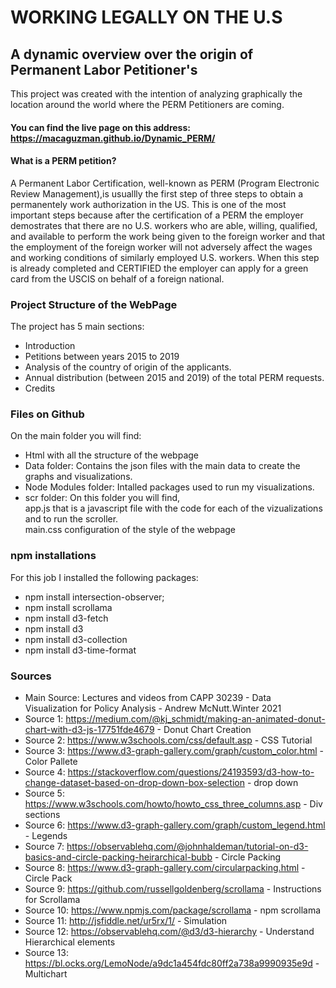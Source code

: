 # WORKING LEGALLY ON THE U.S
## A dynamic overview over the origin of Permanent Labor Petitioner's

This project was created with the intention of analyzing graphically the location around the world where the PERM Petitioners are coming.

#### You can find the live page on this address: https://macaguzman.github.io/Dynamic_PERM/

#### What is a PERM petition?
A Permanent Labor Certification, well-known as PERM (Program Electronic Review Management),is usuallly the first step of three steps to obtain a permanentely work authorization in the US. This is one of the most important steps because after the certification of a PERM the employer demostrates that there are no U.S. workers who are able, willing, qualified, and available to perform the work being given to the foreign worker and that the employment of the foreign worker will not adversely affect the wages and working conditions of similarly employed U.S. workers. When this step is already completed and CERTIFIED the employer can apply for a green card from the USCIS on behalf of a foreign national.

### Project Structure of the WebPage
The project has 5 main sections:
- Introduction
- Petitions between years 2015 to 2019
- Analysis of the country of origin of the applicants.
- Annual distribution (between 2015 and 2019) of the total PERM requests.
- Credits

### Files on Github
On the main folder you will find:
- Html with all the structure of the webpage
- Data folder: Contains the json files with the main data to create the graphs and visualizations.
- Node Modules folder: Intalled packages used to run my visualizations.
- scr folder: On this folder you will find,<br>
     app.js that is a javascript file with the code for each of the vizualizations and to run the scroller.<br>
     main.css configuration of the style of the webpage<br>

### npm installations
For this job I installed the following packages:
- npm install intersection-observer;
- npm install scrollama
- npm install d3-fetch
- npm install d3
- npm install d3-collection
- npm install d3-time-format

### Sources
- Main Source: Lectures and videos from CAPP 30239 - Data Visualization for Policy Analysis - Andrew McNutt.Winter 2021
- Source 1: https://medium.com/@kj_schmidt/making-an-animated-donut-chart-with-d3-js-17751fde4679 - Donut Chart Creation
- Source 2: https://www.w3schools.com/css/default.asp - CSS Tutorial
- Source 3: https://www.d3-graph-gallery.com/graph/custom_color.html - Color Pallete
- Source 4: https://stackoverflow.com/questions/24193593/d3-how-to-change-dataset-based-on-drop-down-box-selection - drop down
- Source 5: https://www.w3schools.com/howto/howto_css_three_columns.asp - Div sections
- Source 6: https://www.d3-graph-gallery.com/graph/custom_legend.html - Legends
- Source 7: https://observablehq.com/@johnhaldeman/tutorial-on-d3-basics-and-circle-packing-heirarchical-bubb - Circle Packing
- Source 8: https://www.d3-graph-gallery.com/circularpacking.html - Circle Pack
- Source 9: https://github.com/russellgoldenberg/scrollama - Instructions for Scrollama
- Source 10: https://www.npmjs.com/package/scrollama - npm scrollama
- Source 11: http://jsfiddle.net/ur5rx/1/ - Simulation
- Source 12: https://observablehq.com/@d3/d3-hierarchy - Understand Hierarchical elements
- Source 13: https://bl.ocks.org/LemoNode/a9dc1a454fdc80ff2a738a9990935e9d - Multichart

